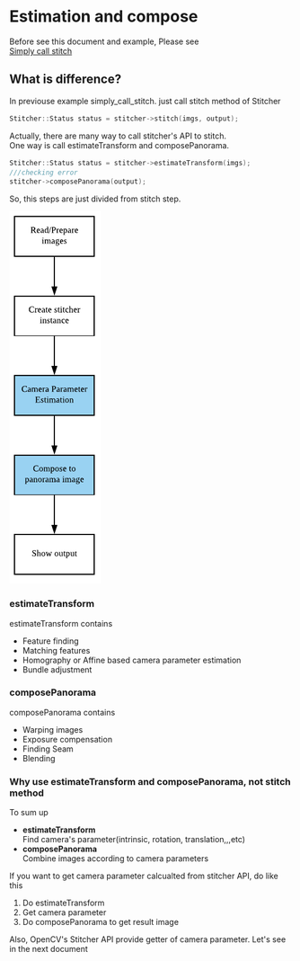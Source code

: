 # Estimation and compose

Before see this document and example, Please see  
[Simply call stitch](simply_call_stitch/simply_call_stitch.md)

## What is difference?

In previouse example simply_call_stitch. just call stitch method of Stitcher

```cpp
Stitcher::Status status = stitcher->stitch(imgs, output);
```

Actually, there are many way to call stitcher's API to stitch.  
One way is call estimateTransform and composePanorama.

```cpp
Stitcher::Status status = stitcher->estimateTransform(imgs);
///checking error
stitcher->composePanorama(output);
```

So, this steps are just divided from stitch step.

![structure](../docs_image/estimation_and_compose.png)

### estimateTransform

estimateTransform contains 
* Feature finding
* Matching features
* Homography or Affine based camera parameter estimation
* Bundle adjustment

### composePanorama

composePanorama contains
* Warping images
* Exposure compensation
* Finding Seam
* Blending

### Why use estimateTransform and composePanorama, not stitch method

To sum up
* __estimateTransform__  
Find camera's parameter(intrinsic, rotation, translation,,,etc)
* __composePanorama__  
Combine images according to camera parameters

If you want to get camera parameter calcualted from stitcher API, do like this
1. Do estimateTransform
2. Get camera parameter
3. Do composePanorama to get result image

Also, OpenCV's Stitcher API provide getter of camera parameter. 
Let's see in the next document
